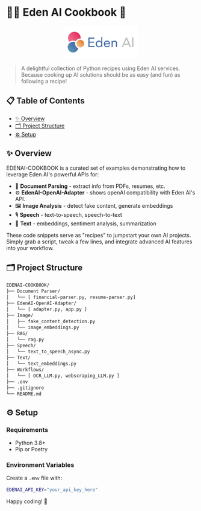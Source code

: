 # 🧑‍🍳 Eden AI Cookbook 🍲

<p align="center">
<img src="assets/logo.jpg" alt="Eden AI Logo" width="200" style="max-width:100%; height:auto;">
</p>

> A delightful collection of Python recipes using Eden AI services. Because cooking up AI solutions should be as easy (and fun) as following a recipe!

## 📋 Table of Contents
- [✨ Overview](#-overview)
- [🗂️ Project Structure](#%EF%B8%8F-project-structure)
- [⚙️ Setup](#%EF%B8%8F-setup)

## ✨ Overview

EDENAI-COOKBOOK is a curated set of examples demonstrating how to leverage Eden AI's powerful APIs for:

- 📄 **Document Parsing** - extract info from PDFs, resumes, etc.
- ⚙️ **EdenAI-OpenAI-Adapter** - shows openAI compatibility with Eden AI's API.
- 🖼️ **Image Analysis** - detect fake content, generate embeddings
- 🎙️ **Speech** - text-to-speech, speech-to-text
- 📝 **Text** - embeddings, sentiment analysis, summarization

These code snippets serve as "recipes" to jumpstart your own AI projects. Simply grab a script, tweak a few lines, and integrate advanced AI features into your workflow.

## 🗂️ Project Structure

```
EDENAI-COOKBOOK/
├── Document Parser/
│   └── [ financial-parser.py, resume-parser.py]
├── EdenAI-OpenAI-Adapter/
│   └── [ adapter.py, app.py ]
├── Image/
│   ├── fake_content_detection.py
│   └── image_embeddings.py
├── RAG/
│   └── rag.py
├── Speech/
│   └── text_to_speech_async.py
├── Text/
│   └── text_embeddings.py
├── Workflows/
│   └── [ OCR_LLM.py, webscraping_LLM.py ]
├── .env
├── .gitignore
└── README.md
```

## ⚙️ Setup

### Requirements
- Python 3.8+
- Pip or Poetry

### Environment Variables
Create a `.env` file with:
```bash
EDENAI_API_KEY="your_api_key_here"
```

Happy coding! 🎉
